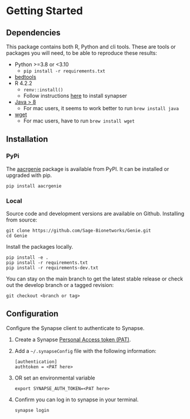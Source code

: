 # Getting Started

## Dependencies

This package contains both R, Python and cli tools.  These are tools or packages you will need, to be able to reproduce these results:

- Python >=3.8 or <3.10
    - `pip install -r requirements.txt`
- [bedtools](https://bedtools.readthedocs.io/en/latest/content/installation.html)
- R 4.2.2
    - `renv::install()`
    - Follow instructions [here](https://r-docs.synapse.org/#note-for-windows-and-mac-users) to install synapser
- [Java > 8](https://www.java.com/en/download/)
    - For mac users, it seems to work better to run `brew install java`
- [wget](https://www.gnu.org/software/wget/)
    - For mac users, have to run `brew install wget`

## Installation

### PyPi

The [aacrgenie](https://pypi.org/project/aacrgenie/) package is available from PyPI. It can be installed or upgraded with pip.

```
pip install aacrgenie
```

### Local

Source code and development versions are available on Github. Installing from source:

```
git clone https://github.com/Sage-Bionetworks/Genie.git
cd Genie
```

Install the packages locally.

```
pip install -e .
pip install -r requirements.txt
pip install -r requirements-dev.txt
```

You can stay on the main branch to get the latest stable release or check out the develop branch or a tagged revision:

```
git checkout <branch or tag>
```


## Configuration

Configure the Synapse client to authenticate to Synapse.

1. Create a Synapse [Personal Access token (PAT)](https://help.synapse.org/docs/Managing-Your-Account.2055405596.html#ManagingYourAccount-PersonalAccessTokens).
1. Add a `~/.synapseConfig` file with the following information:

    ```
    [authentication]
    authtoken = <PAT here>
    ```

1. OR set an environmental variable

    ```
    export SYNAPSE_AUTH_TOKEN=<PAT here>
    ```

1. Confirm you can log in to synapse in your terminal.

    ```shell
    synapse login
    ```